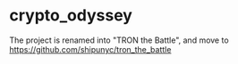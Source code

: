 # crypto_odyssey

The project is renamed into "TRON the Battle", and move to https://github.com/shipunyc/tron_the_battle
